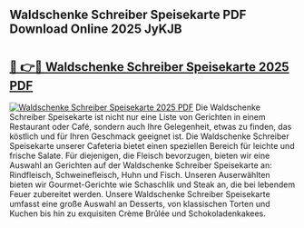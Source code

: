 ## Waldschenke Schreiber Speisekarte PDF Download Online 2025 JyKJB

# <h2><a href="http://gc9vmbt.nevu.top/?p=Waldschenke+Schreiber+Speisekarte">🔗 👉🔴 Waldschenke Schreiber Speisekarte 2025 PDF</a></h2>

[![Waldschenke Schreiber Speisekarte 2025 PDF](https://i.imgur.com/dBaPXMq.png)](http://gc9vmbt.nevu.top/?p=Waldschenke+Schreiber+Speisekarte)
Die Waldschenke Schreiber Speisekarte ist nicht nur eine Liste von Gerichten in einem Restaurant oder Café, sondern auch Ihre Gelegenheit, etwas zu finden, das köstlich und für Ihren Geschmack geeignet ist. Die Waldschenke Schreiber Speisekarte unserer Cafeteria bietet einen speziellen Bereich für leichte und frische Salate. Für diejenigen, die Fleisch bevorzugen, bieten wir eine Auswahl an Gerichten auf der Waldschenke Schreiber Speisekarte an: Rindfleisch, Schweinefleisch, Huhn und Fisch. Unseren Auserwählten bieten wir Gourmet-Gerichte wie Schaschlik und Steak an, die bei lebendem Feuer zubereitet werden. Unsere Waldschenke Schreiber Speisekarte umfasst eine große Auswahl an Desserts, von klassischen Torten und Kuchen bis hin zu exquisiten Crème Brûlée und Schokoladenkakees.
